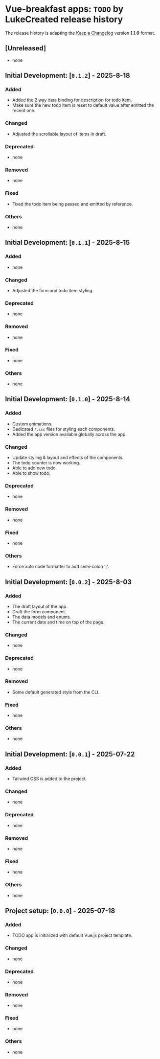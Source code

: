 # Vue-breakfast apps: `TODO` by LukeCreated release history

The release history is adapting the [Keep a Changelog](https://keepachangelog.com/en/1.1.0/) version **1.1.0** format.

## [Unreleased]

- none

## Initial Development: [`0.1.2`] - 2025-8-18

### Added

- Added the 2 way data binding for description for todo item.
- Make sure the new todo item is reset to default value after emitted the recent one.

### Changed

- Adjusted the scrollable layout of items in draft.

### Deprecated

- none

### Removed

- none

### Fixed

- Fixed the todo item being passed and emitted by reference.

### Others

- none

## Initial Development: [`0.1.1`] - 2025-8-15

### Added

- none

### Changed

- Adjusted the form and todo item styling.

### Deprecated

- none

### Removed

- none

### Fixed

- none

### Others

- none

## Initial Development: [`0.1.0`] - 2025-8-14

### Added

- Custom animations.
- Dedicated `*.css` files for styling each components.
- Added the app version available globally across the app.

### Changed

- Update styling & layout and effects of the components.
- The todo counter is now working.
- Able to add new todo.
- Able to show todo.

### Deprecated

- none

### Removed

- none

### Fixed

- none

### Others

- Force auto code formatter to add semi-colon ';'.

## Initial Development: [`0.0.2`] - 2025-8-03

### Added

- The draft layout of the app.
- Draft the form component.
- The data models and enums.
- The current date and time on top of the page.

### Changed

- none

### Deprecated

- none

### Removed

- Some default generated style from the CLI.

### Fixed

- none

### Others

- none

## Initial Development: [`0.0.1`] - 2025-07-22

### Added

- Tailwind CSS is added to the project.

### Changed

- none

### Deprecated

- none

### Removed

- none

### Fixed

- none

### Others

- none

## Project setup: [`0.0.0`] - 2025-07-18

### Added

- TODO app is initialized with default Vue.js project template.

### Changed

- none

### Deprecated

- none

### Removed

- none

### Fixed

- none

### Others

- none

